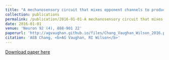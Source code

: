 ```yaml
---
title: "A mechanosensory circuit that mixes opponent channels to produce selectivity for complex stimulus features (2016)"
collection: publications
permalink: /publication/2016-01-01-A mechanosensory circuit that mixes opponent channels to produce selectivity for complex stimulus features
date: 2016-01-01
venue: 'Neuron 92 (4), 888-901 22'
paperurl: 'http://agvaughan.github.io/files/Chang_Vaughan_Wilson_2016.pdf'
citation: 'AEB Chang, <b>AG Vaughan, RI Wilson</b>'
---
```

[Download paper here](http://agvaughan.github.io/files/Chang_Vaughan_Wilson_2016.pdf)
